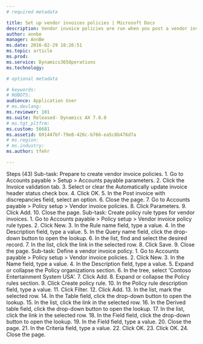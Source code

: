 ```yaml
---
# required metadata

title: Set up vendor invoices policies | Microsoft Docs
description: Vendor invoice policies are run when you post a vendor invoice by using the Vendor invoice page and when you open the vendor invoice Policy violations page. You can also configure the vendor invoice workflow to run vendor invoice policies every time that you submit an invoice to workflow. Vendor invoice policies do not apply to invoices that were created in the invoice register or invoice journal. Invoice matching validation does not use vendor invoice policies, but is instead set up in the Accounts payable parameters page. This recording uses the USMF demo company. The accounts payable manager or accounting manager role would perform these steps. Before you begin, make sure that the Invoice matching configuration key is selected.
author: annbe
manager: AnnBe
ms.date: 2016-02-29 18:26:51
ms.topic: article
ms.prod: 
ms.service: Dynamics365Operations
ms.technology: 

# optional metadata

# keywords: 
# ROBOTS: 
audience: Application User
# ms.devlang: 
ms.reviewer: 101
ms.suite: Released- Dynamics AX 7.0.0
# ms.tgt_pltfrm: 
ms.custom: 56681
ms.assetid: 691447bf-79e8-426c-b766-ea5c8b476d7a
# ms.region: 
# ms.industry: 
ms.author: tfehr

---
```


Steps (43)
Sub-task: Prepare to create vendor invoice policies.
1.
Go to Accounts payable &gt; Setup &gt; Accounts payable parameters.
2.
Click the Invoice validation tab.
3.
Select or clear the Automatically update invoice header status check box.
4.
Click OK.
5.
In the Post invoice with discrepancies field, select an option.
6.
Close the page.
7.
Go to Accounts payable &gt; Policy setup &gt; Vendor invoice policies.
8.
Click Parameters.
9.
Click Add.
10.
Close the page.
Sub-task: Create policy rule types for vendor invoices.
1.
Go to Accounts payable &gt; Policy setup &gt; Vendor invoice policy rule types.
2.
Click New.
3.
In the Rule name field, type a value.
4.
In the Description field, type a value.
5.
In the Query name field, click the drop-down button to open the lookup.
6.
In the list, find and select the desired record.
7.
In the list, click the link in the selected row.
8.
Click Save.
9.
Close the page.
Sub-task: Define a vendor invoice policy.
1.
Go to Accounts payable &gt; Policy setup &gt; Vendor invoice policies.
2.
Click New.
3.
In the Name field, type a value.
4.
In the Description field, type a value.
5.
Expand or collapse the Policy organizations section.
6.
In the tree, select 'Contoso Entertainment System USA'.
7.
Click Add.
8.
Expand or collapse the Policy rules section.
9.
Click Create policy rule.
10.
In the Policy rule description field, type a value.
11.
Click Filter.
12.
Click Add.
13.
In the list, mark the selected row.
14.
In the Table field, click the drop-down button to open the lookup.
15.
In the list, click the link in the selected row.
16.
In the Derived table field, click the drop-down button to open the lookup.
17.
In the list, click the link in the selected row.
18.
In the Field field, click the drop-down button to open the lookup.
19.
In the Field field, type a value.
20.
Close the page.
21.
In the Criteria field, type a value.
22.
Click OK.
23.
Click OK.
24.
Close the page.

